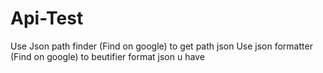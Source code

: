 # Api-Test

Use Json path finder (Find on google) to get path json
Use json formatter (Find on google) to beutifier format json u have
